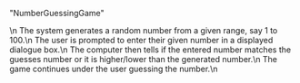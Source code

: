 "NumberGuessingGame" 

\n
The system generates a random number from a given range, say 1 to 100.\n
The user is prompted to enter their given number in a displayed dialogue box.\n
The computer then tells if the entered number matches the guesses number or it is higher/lower than the generated number.\n
The game continues under the user guessing the number.\n


 
 
